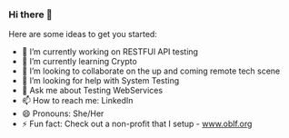 ### Hi there 👋

<!--
**anamikam1/anamikam1** is a ✨ _special_ ✨ repository because its `README.md` (this file) appears on your GitHub profile.
-->
Here are some ideas to get you started:

- 🔭 I’m currently working on RESTFUl API testing
- 🌱 I’m currently learning Crypto
- 👯 I’m looking to collaborate on the up and coming remote tech scene
- 🤔 I’m looking for help with System Testing
- 💬 Ask me about Testing WebServices
- 📫 How to reach me: LinkedIn
- 😄 Pronouns: She/Her
- ⚡ Fun fact: Check out a non-profit that I setup - www.oblf.org

